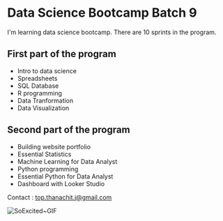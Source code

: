 # Data Science Bootcamp Batch 9

I'm learning data science bootcamp. There are 10 sprints in the program.

## First part of the program 

- Intro to data science
- Spreadsheets
- SQL Database
- R programming
- Data Tranformation
- Data Visualization

## Second part of the program 

- Building website portfolio
- Essential Statistics
- Machine Learning for Data Analyst
- Python programming
- Essential Python for Data Analyst
- Dashboard with Looker Studio

Contact : top.thanachit.j@gmail.com

![SoExcited~GIF](https://github.com/ThanachitTop/data-science-bootcamp9/assets/153971296/d6616b20-8c49-49fb-89b4-52d643775a27)
